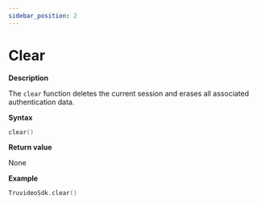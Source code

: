 ```yaml
--- 
sidebar_position: 2
---
```

# Clear
**Description**

The `clear` function deletes the current session and erases all associated authentication data.

**Syntax**
```swift
clear()
```

**Return value**

None

**Example**
```swift
TruvideoSdk.clear()
```


